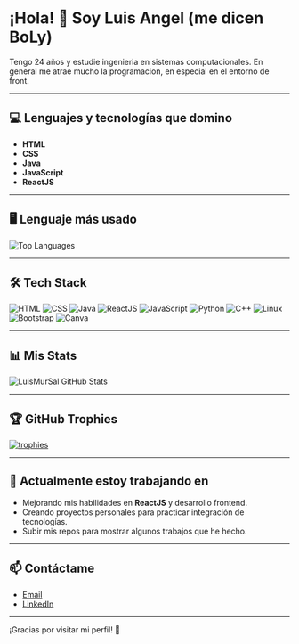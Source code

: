 # ¡Hola! 👋 Soy Luis Angel (me dicen BoLy)

Tengo 24 años y estudie ingenieria en sistemas computacionales. En general me atrae mucho la programacion, en especial en el entorno de front.

---

## 💻 Lenguajes y tecnologías que domino

- **HTML**
- **CSS**
- **Java**
- **JavaScript**
- **ReactJS**

---

## 🖥️ Lenguaje más usado

![Top Languages](https://github-readme-stats.vercel.app/api/top-langs/?username=LuisMurSal&layout=compact&theme=radical)

---

## 🛠️ Tech Stack

![HTML](https://img.shields.io/badge/HTML-E34F26?style=for-the-badge&logo=html5&logoColor=white)
![CSS](https://img.shields.io/badge/CSS-1572B6?style=for-the-badge&logo=css3&logoColor=white)
![Java](https://img.shields.io/badge/Java-007396?style=for-the-badge&logo=java&logoColor=white)
![ReactJS](https://img.shields.io/badge/React-20232A?style=for-the-badge&logo=react&logoColor=61DAFB)
![JavaScript](https://img.shields.io/badge/JavaScript-F7DF1E?style=for-the-badge&logo=javascript&logoColor=black)
![Python](https://img.shields.io/badge/Python-3776AB?style=for-the-badge&logo=python&logoColor=white)
![C++](https://img.shields.io/badge/C++-00599C?style=for-the-badge&logo=c%2B%2B&logoColor=white)
![Linux](https://img.shields.io/badge/Linux-FCC624?style=for-the-badge&logo=linux&logoColor=black)
![Bootstrap](https://img.shields.io/badge/Bootstrap-7952B3?style=for-the-badge&logo=bootstrap&logoColor=white)
![Canva](https://img.shields.io/badge/Canva-00C4CC?style=for-the-badge&logo=canva&logoColor=white)

---

## 📊 Mis Stats

![LuisMurSal GitHub Stats](https://github-readme-stats.vercel.app/api?username=LuisMurSal&show_icons=true&theme=radical)

---

## 🏆 GitHub Trophies

[![trophies](https://github-profile-trophy.vercel.app/?username=LuisMurSal&theme=radical&no-frame=true)](https://github.com/LuisMurSal)

---

## 🔭 Actualmente estoy trabajando en

- Mejorando mis habilidades en **ReactJS** y desarrollo frontend.
- Creando proyectos personales para practicar integración de tecnologías.
- Subir mis repos para mostrar algunos trabajos que he hecho.

---

## 📫 Contáctame

- [Email](mailto:tuemail@example.com)
- [LinkedIn](https://www.linkedin.com/in/tu-linkedin)

---

¡Gracias por visitar mi perfil! 🚀
